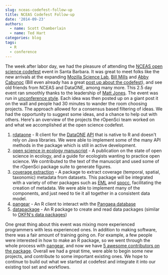 ```yaml
---
slug: nceas-codefest-follow-up
title: NCEAS Codefest Follow-up
date: '2014-09-23'
authors:
  - name: Scott Chamberlain
  - name: Ted Hart
categories: blog
tags:
  - R
  - conference
---
```


The week after labor day, we had the pleasure of attending the [NCEAS open science codefest](http://nceas.github.io/open-science-codefest/) event in Santa Barbara. It was great to meet folks like the new arrivals at the expanding [Mozilla Science Lab](http://mozillascience.org), [Bill Mills](https://twitter.com/billdoesphysics) and [Abby Cabunoc](https://twitter.com/abbycabs) (Bill even already has a great [post up about the codefest](http://mozillascience.org/worries-critical-mass/)), and see old friends from NCEAS and DataONE, among many more. This 2.5 day event ran smoothly thanks to the leadership of [Matt Jones](https://www.nceas.ucsb.edu/~jones/). The event was run in [unconference style](http://en.wikipedia.org/wiki/Unconference). Each idea was then posted up on a giant post it on the wall and people had  30 minutes to wander the room choosing projects. The approach allowed for a consensus based filtering of ideas. We had the opportunity to suggest some ideas, and a chance to help out with others. Here's an overview of the projects the rOpenSci team worked on and what we accomplished at the open science codefest.

1. [rdataone](https://github.com/dataoneorg/rdataone) - R client for the [DataONE](https://www.dataone.org/) [API](http://mule1.dataone.org/ArchitectureDocs-current/apis/) that is native to R and doesn't rely on Java libraries. We were able to implement some of the many API methods in the package which is still in active development.
2. [open science in ecology manuscript](https://etherpad.mozilla.org/osmanuscript) - A publication on the state of open science in ecology, and a guide for ecologists wanting to practice open science.  We contributed to the text of the manuscipt and used some of the rOpenSci package suite to generate figures.
3. [coverage extraction](https://github.com/ropensci/mdextract) - A package to extract coverage (temporal, spatial, taxonomic) metadata from datasets.  This package will be integrated with a variety of other packages such as [EML](https://github.com/ropensci/EML) and [spocc](https://github.com/ropensci/spocc), facilitating the creation of metadata. We were able to implement many of the components, and just need to tie it all together in a consistent data model.
4. [pangear](https://github.com/ropensci/pangaear) - An R client to interact with the [Pangaea database](http://www.pangaea.de/)
5. [datapackage](https://github.com/ropensci/datapackage) - An R package to create and read data packages (similar to [OKFN's data packages](http://data.okfn.org/doc/data-package))

One great thing about this event was mixing more experienced programmers with less experienced ones. In addition to making software, there was a fair amount of training going on. For example, a few people were interested in how to make an R package, so we went through the whole process with [pangear](https://github.com/ropensci/pangaear), and now we have [5 awesome contributors on the package](https://github.com/ropensci/pangaear/graphs/contributors). Overall we had a great time, were able to begin some new projects, and contribute to some important existing ones. We hope to continue to build out what we started at codefest and integrate it into our existing tool set and workflows.

